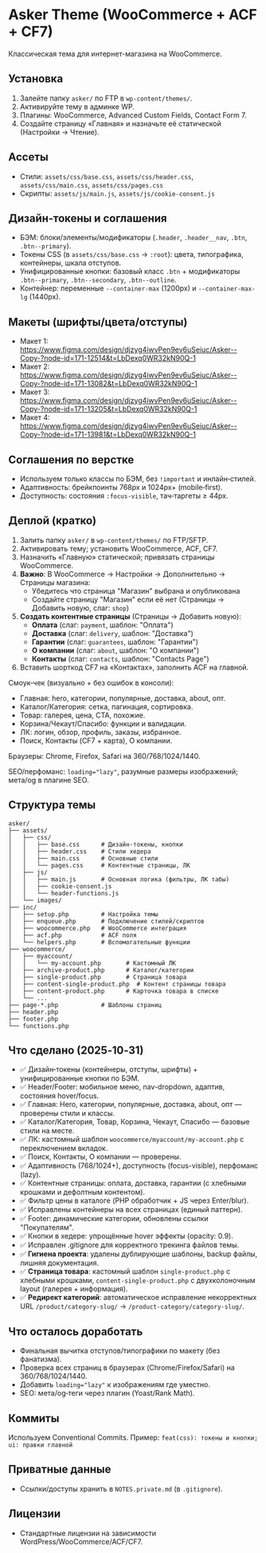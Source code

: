 # Asker Theme (WooCommerce + ACF + CF7)

Классическая тема для интернет-магазина на WooCommerce.

## Установка
1. Залейте папку `asker/` по FTP в `wp-content/themes/`.
2. Активируйте тему в админке WP.
3. Плагины: WooCommerce, Advanced Custom Fields, Contact Form 7.
4. Создайте страницу «Главная» и назначьте её статической (Настройки → Чтение).

## Ассеты
- Стили: `assets/css/base.css`, `assets/css/header.css`, `assets/css/main.css`, `assets/css/pages.css`
- Скрипты: `assets/js/main.js`, `assets/js/cookie-consent.js`

## Дизайн‑токены и соглашения
- БЭМ: блоки/элементы/модификаторы (`.header`, `.header__nav`, `.btn`, `.btn--primary`).
- Токены CSS (в `assets/css/base.css` → `:root`): цвета, типографика, контейнеры, шкала отступов.
- Унифицированные кнопки: базовый класс `.btn` + модификаторы `.btn--primary`, `.btn--secondary`, `.btn--outline`.
- Контейнер: переменные `--container-max` (1200px) и `--container-max-lg` (1440px).

## Макеты (шрифты/цвета/отступы)
- Макет 1: https://www.figma.com/design/djzyg4iwvPen9ev6uSeiuc/Asker--Copy-?node-id=171-12514&t=LbDexq0WR32kN90Q-1
- Макет 2: https://www.figma.com/design/djzyg4iwvPen9ev6uSeiuc/Asker--Copy-?node-id=171-13082&t=LbDexq0WR32kN90Q-1
- Макет 3: https://www.figma.com/design/djzyg4iwvPen9ev6uSeiuc/Asker--Copy-?node-id=171-13205&t=LbDexq0WR32kN90Q-1
- Макет 4: https://www.figma.com/design/djzyg4iwvPen9ev6uSeiuc/Asker--Copy-?node-id=171-13981&t=LbDexq0WR32kN90Q-1

## Соглашения по верстке
- Используем только классы по БЭМ, без `!important` и инлайн‑стилей.
- Адаптивность: брейкпоинты 768px и 1024px+ (mobile‑first).
- Доступность: состояния `:focus-visible`, тач‑таргеты ≥ 44px.

## Деплой (кратко)
1. Залить папку `asker/` в `wp-content/themes/` по FTP/SFTP.
2. Активировать тему; установить WooCommerce, ACF, CF7.
3. Назначить «Главную» статической; привязать страницы WooCommerce.
4. **Важно**: В WooCommerce → Настройки → Дополнительно → Страницы магазина:
   - Убедитесь что страница "Магазин" выбрана и опубликована
   - Создайте страницу "Магазин" если её нет (Страницы → Добавить новую, слаг: `shop`)
5. **Создать контентные страницы** (Страницы → Добавить новую):
   - **Оплата** (слаг: `payment`, шаблон: "Оплата")
   - **Доставка** (слаг: `delivery`, шаблон: "Доставка")
   - **Гарантии** (слаг: `guarantees`, шаблон: "Гарантии")
   - **О компании** (слаг: `about`, шаблон: "О компании")
   - **Контакты** (слаг: `contacts`, шаблон: "Contacts Page")
6. Вставить шорткод CF7 на «Контактах», заполнить ACF на главной.

Смоук‑чек (визуально + без ошибок в консоли):
- Главная: hero, категории, популярные, доставка, about, опт.
- Каталог/Категория: сетка, пагинация, сортировка.
- Товар: галерея, цена, CTA, похожие.
- Корзина/Чекаут/Спасибо: функции и валидации.
- ЛК: логин, обзор, профиль, заказы, избранное.
- Поиск, Контакты (CF7 + карта), О компании.

Браузеры: Chrome, Firefox, Safari на 360/768/1024/1440.

SEO/перфоманс: `loading="lazy"`, разумные размеры изображений; мета/og в плагине SEO.

## Структура темы
```
asker/
├── assets/
│   ├── css/
│   │   ├── base.css      # Дизайн-токены, кнопки
│   │   ├── header.css    # Стили хедера
│   │   ├── main.css      # Основные стили
│   │   └── pages.css     # Контентные страницы, ЛК
│   ├── js/
│   │   ├── main.js       # Основная логика (фильтры, ЛК табы)
│   │   ├── cookie-consent.js
│   │   └── header-functions.js
│   └── images/
├── inc/
│   ├── setup.php         # Настройка темы
│   ├── enqueue.php       # Подключение стилей/скриптов
│   ├── woocommerce.php   # WooCommerce интеграция
│   ├── acf.php           # ACF поля
│   └── helpers.php       # Вспомогательные функции
├── woocommerce/
│   ├── myaccount/
│   │   └── my-account.php       # Кастомный ЛК
│   ├── archive-product.php      # Каталог/категории
│   ├── single-product.php       # Страница товара
│   ├── content-single-product.php  # Контент страницы товара
│   ├── content-product.php      # Карточка товара в списке
│   └── ...
├── page-*.php            # Шаблоны страниц
├── header.php
├── footer.php
└── functions.php
```

## Что сделано (2025‑10‑31)
- ✅ Дизайн‑токены (контейнеры, отступы, шрифты) + унифицированные кнопки по БЭМ.
- ✅ Header/Footer: мобильное меню, nav-dropdown, адаптив, состояния hover/focus.
- ✅ Главная: Hero, категории, популярные, доставка, about, опт — проверены стили и классы.
- ✅ Каталог/Категория, Товар, Корзина, Чекаут, Спасибо — базовые стили на месте.
- ✅ ЛК: кастомный шаблон `woocommerce/myaccount/my-account.php` с переключением вкладок.
- ✅ Поиск, Контакты, О компании — проверены.
- ✅ Адаптивность (768/1024+), доступность (focus-visible), перфоманс (lazy).
- ✅ Контентные страницы: оплата, доставка, гарантии (с хлебными крошками и дефолтным контентом).
- ✅ Фильтр цены в каталоге (PHP обработчик + JS через Enter/blur).
- ✅ Исправлены контейнеры на всех страницах (единый паттерн).
- ✅ Footer: динамические категории, обновлены ссылки "Покупателям".
- ✅ Кнопки в хедере: упрощённые hover эффекты (opacity: 0.9).
- ✅ Исправлен .gitignore для корректного трекинга файлов темы.
- ✅ **Гигиена проекта**: удалены дублирующие шаблоны, backup файлы, лишняя документация.
- ✅ **Страница товара**: кастомный шаблон `single-product.php` с хлебными крошками, `content-single-product.php` с двухколоночным layout (галерея + информация).
- ✅ **Редирект категорий**: автоматическое исправление некорректных URL `/product/category-slug/` → `/product-category/category-slug/`.

## Что осталось доработать
- Финальная вычитка отступов/типографики по макету (без фанатизма).
- Проверка всех страниц в браузерах (Chrome/Firefox/Safari) на 360/768/1024/1440.
- Добавить `loading="lazy"` к изображениям где уместно.
- SEO: мета/og‑теги через плагин (Yoast/Rank Math).

## Коммиты
Используем Conventional Commits. Пример:
`feat(css): токены и кнопки; ui: правки главной`

## Приватные данные
- Ссылки/доступы хранить в `NOTES.private.md` (в `.gitignore`).

## Лицензии
- Стандартные лицензии на зависимости WordPress/WooCommerce/ACF/CF7.







